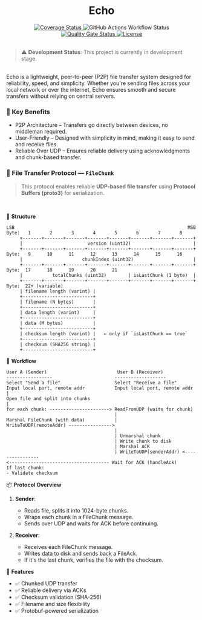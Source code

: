 <h1 align="center" style="display: flex; align-items: center; justify-content: center;">
    Echo
</h1>

<div align="center">
  <a href="https://coveralls.io/github/IdanKoblik/Echo?branch=main">
    <img src="https://coveralls.io/repos/github/IdanKoblik/Echo/badge.svg?branch=main" alt="Coverage Status">
  </a>

  <img src="https://img.shields.io/github/actions/workflow/status/IdanKoblik/Echo/main.yml" alt="GitHub Actions Workflow Status">

  <a href="https://sonarcloud.io/summary/new_code?id=IdanKoblik_Echo">
    <img src="https://sonarcloud.io/api/project_badges/measure?project=IdanKoblik_Echo&metric=alert_status" alt="Quality Gate Status">
  </a>

  <a href="https://github.com/IdanKoblik/echo/blob/main/LICENSE">
    <img src="https://img.shields.io/github/license/IdanKoblik/echo.svg" alt="License">
  </a>
</div>
<br>

> ⚠️ **Development Status**: This project is currently in development stage.

<br>
Echo is a lightweight, peer-to-peer (P2P) file transfer system designed for reliability, speed, and simplicity. Whether you're sending files across your local network or over the internet, Echo ensures smooth and secure transfers without relying on central servers.

### 🌟 Key Benefits
* P2P Architecture – Transfers go directly between devices, no middleman required.
* User-Friendly – Designed with simplicity in mind, making it easy to send and receive files.
* Reliable Over UDP – Ensures reliable delivery using acknowledgments and chunk-based transfer.

### 📡 File Transfer Protocol — `FileChunk`
> This protocol enables reliable **UDP-based file transfer** using **Protocol Buffers (proto3)** for serialization.
<br>

📐 **Structure**

```
LSB                                                                MSB
Byte:   1       2       3       4       5       6       7       8
     +-------+-------+-------+-------+-------+-------+-------+-------+
     |                        version (uint32)                       |
     +-------+-------+-------+-------+-------+-------+-------+-------+
Byte:   9      10      11      12      13      14      15      16
     |                      chunkIndex (uint32)                      |
     +-------+-------+-------+-------+-------+-------+-------+-------+
Byte:  17      18      19      20      21
     |           totalChunks (uint32)        | isLastChunk (1 byte)  |
     +-------+-------+-------+-------+-------+-------+-------+-------+
Byte:  22+ (variable)
     | filename length (varint) |
     +--------------------------+
     | filename (N bytes)       |
     +--------------------------+
     | data length (varint)     |
     +--------------------------+
     | data (M bytes)           |
     +--------------------------+
     | checksum length (varint) |   ← only if `isLastChunk == true`
     +--------------------------+
     | checksum (SHA256 string) |
     +--------------------------+
```

📐 **Workflow**
```
User A (Sender)                          User B (Receiver)
-----------------                       -------------------
Select "Send a file"                    Select "Receive a file"
Input local port, remote addr           Input local port, remote addr
|
Open file and split into chunks
|
for each chunk: ----------------------> ReadFromUDP (waits for chunk)
                                        |
Marshal FileChunk (with data)           |
WriteToUDP(remoteAddr) ---------------->
                                        |
                                        | Unmarshal chunk
                                        | Write chunk to disk
                                        | Marshal ACK
                                        | WriteToUDP(senderAddr) <----------------
<------------------------------------- Wait for ACK (handleAck)
If last chunk:
- Validate checksum
```

📦 **Protocol Overview**
1) **Sender**:
    * Reads file, splits it into 1024-byte chunks.
    * Wraps each chunk in a FileChunk message.
    * Sends over UDP and waits for ACK before continuing.

2) **Receiver**:
    * Receives each FileChunk message.
    * Writes data to disk and sends back a FileAck.
    * If it's the last chunk, verifies the file with the checksum.

🧪 **Features**
* ✅ Chunked UDP transfer
* ✅ Reliable delivery via ACKs
* ✅ Checksum validation (SHA-256)
* ✅ Filename and size flexibility
* ✅ Protobuf-powered serialization